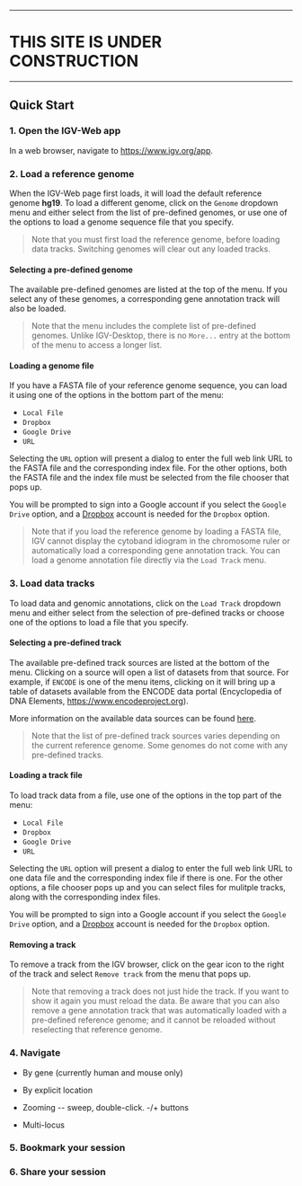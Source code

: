***

# THIS SITE IS UNDER CONSTRUCTION

***

## Quick Start

### 1. Open the IGV-Web app

In a web browser, navigate to <https://www.igv.org/app>.  

### 2. Load a reference genome
When the IGV-Web page first loads, it will load the default reference genome **hg19**. To load a different genome, click on the `Genome` dropdown menu and either select from the list of pre-defined genomes, or use one of the options to load a genome sequence file that you specify.

> Note that you must first load the reference genome, before loading data tracks. Switching genomes will clear out any loaded tracks.

#### Selecting a pre-defined genome

The available pre-defined genomes are listed at the top of the menu. If you select any of these genomes, a corresponding gene annotation track will also be loaded.

> Note that the menu includes the complete list of pre-defined genomes. Unlike IGV-Desktop, there is no `More...` entry at the bottom of the menu to access a longer list.

#### Loading a genome file

If you have a FASTA file of your reference genome sequence, you can load it using one of the options in the bottom part of the menu: 

* `Local File`
* `Dropbox`
* `Google Drive`
* `URL`

Selecting the `URL` option will present a dialog to enter the full web link URL to the FASTA file and the corresponding index file. For the other options, both the FASTA file and the index file must be selected from the file chooser that pops up.

You will be prompted to sign into a Google account if you select the `Google Drive` option, and a [Dropbox](https://www.dropbox.com) account is needed for the `Dropbox` option. 

> Note that if you load the reference genome by loading a FASTA file, IGV cannot display the cytoband idiogram in the chromosome ruler or automatically load a corresponding gene annotation track. You can load a genome annotation file directly via the `Load Track` menu.

### 3. Load data tracks

To load data and genomic annotations, click on the `Load Track` dropdown menu and either select from the selection of pre-defined tracks or choose one of the options to load a file that you specify.

#### Selecting a pre-defined track

The available pre-defined track sources are listed at the bottom of the menu. Clicking on a source will open a list of datasets from that source. For example, if `ENCODE` is one of the menu items, clicking on it will bring up a table of datasets available from the ENCODE data portal (Encyclopedia of DNA Elements, <https://www.encodeproject.org>). 
 
More information on the available data sources can be found [here](./dataSources.html). 

> Note that the list of pre-defined track sources varies depending on the current reference genome. Some genomes do not come with any pre-defined tracks. 

#### Loading a track file

To load track data from a file, use one of the options in the top part of the menu: 

* `Local File`
* `Dropbox`
* `Google Drive`
* `URL`

Selecting the `URL` option will present a dialog to enter the full web link URL to one data file and the corresponding index file if there is one. For the other options, a file chooser pops up and you can select files for mulitple tracks, along with the corresponding index files.

You will be prompted to sign into a Google account if you select the `Google Drive` option, and a [Dropbox](https://www.dropbox.com) account is needed for the `Dropbox` option. 

#### Removing a track

To remove a track from the IGV browser, click on the gear icon to the right of the track and select `Remove track` from the menu that pops up.

> Note that removing a track does not just hide the track. If you want to show it again you must reload the data. Be aware that you can also remove a gene annotation track that was automatically loaded with a pre-defined reference genome; and it cannot be reloaded without reselecting that reference genome. 

### 4. Navigate

* By gene  (currently human and mouse only)

* By explicit location

* Zooming -- sweep, double-click.  -/+ buttons

* Multi-locus

### 5. Bookmark your session

### 6. Share your session




